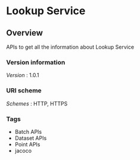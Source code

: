 # Lookup Service


<a name="overview"></a>
## Overview
APIs to get all the information about Lookup Service


### Version information
*Version* : 1.0.1


### URI scheme
*Schemes* : HTTP, HTTPS


### Tags

* Batch APIs
* Dataset APIs
* Point APIs
* jacoco



